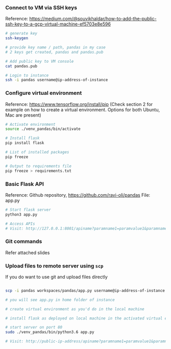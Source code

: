 ### Connect to VM via SSH keys
Reference: https://medium.com/@souvikhaldar/how-to-add-the-public-ssh-key-to-a-gcp-virtual-machine-ef5703e8e596

```bash
# generate key
ssh-keygen

# provide key name / path, pandas in my case
# 2 keys get created, pandas and pandas.pub

# Add public key to VM console
cat pandas.pub

# Login to instance
ssh -i pandas username@ip-address-of-instance
```


### Configure virtual environment
Reference: https://www.tensorflow.org/install/pip (Check section 2 for example on how to create a virtual environment. Options for both Ubuntu, Mac are present)

```bash
# Activate environment
source ./venv_pandas/bin/activate

# Install flask
pip install flask

# List of installed packages
pip freeze

# Output to requirements file
pip freeze > requirements.txt
```

### Basic Flask API
Reference: Github repository, https://github.com/ravi-oli/pandas
File: app.py

```bash
# Start flask server
python3 app.py

# Access APIs
# Visit: http://127.0.0.1:8001/apiname?paramname1=paramvalue1&paramname2=paramvalue2
```

### Git commands
Refer attached slides

### Upload files to remote server using ```scp```

If you do want to use git and upload files directly

```bash

scp -i pandas workspaces/pandas/app.py username@ip-address-of-instance:~

# you will see app.py in home folder of instance

# create virtual environment as you'd do in the local machine

# install flask as deployed on local machine in the activated virtual environment

# start server on port 80
sudo ./venv_pandas/bin/python3.6 app.py

# Visit: http://public-ip-address/apiname?paramname1=paramvalue1&paramname2=paramvalue2
```

